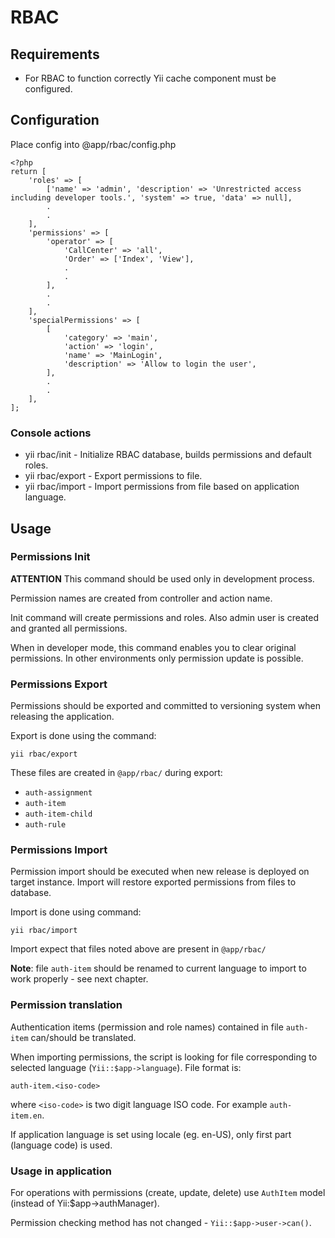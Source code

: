 # RBAC

## Requirements

* For RBAC to function correctly Yii cache component must be configured.

## Configuration

Place config into @app/rbac/config.php

```
<?php
return [
    'roles' => [
        ['name' => 'admin', 'description' => 'Unrestricted access including developer tools.', 'system' => true, 'data' => null],
        .
        .
    ],
    'permissions' => [
        'operator' => [
            'CallCenter' => 'all',
            'Order' => ['Index', 'View'],
            .
            .
        ],
        .
        .
    ],
    'specialPermissions' => [
        [
            'category' => 'main',
            'action' => 'login',
            'name' => 'MainLogin',
            'description' => 'Allow to login the user',
        ],
        .
        .
    ],
];
```

### Console actions

* yii rbac/init - Initialize RBAC database, builds permissions and default roles. 
* yii rbac/export - Export permissions to file.
* yii rbac/import - Import permissions from file based on application language.

## Usage

### Permissions Init

**ATTENTION** This command should be used only in development process. 

Permission names are created from controller and action name.

Init command will create permissions and roles.
Also admin user is created and granted all permissions.

When in developer mode, this command enables you to clear original permissions. 
In other environments only permission update is possible.

### Permissions Export

Permissions should be exported and committed to versioning system when releasing the application. 

Export is done using the command:
```
yii rbac/export
```

These files are created in `@app/rbac/` during export:
* `auth-assignment`
* `auth-item`
* `auth-item-child`
* `auth-rule`

### Permissions Import

Permission import should be executed when new release is deployed on target instance. 
Import will restore exported permissions from files to database.

Import is done using command:
```
yii rbac/import
```

Import expect that files noted above are present in `@app/rbac/`

**Note**: file `auth-item` should be renamed to current language to import to work properly - see next chapter. 

### Permission translation

Authentication items (permission and role names) contained in file `auth-item` can/should be translated.

When importing permissions, the script is looking for file corresponding to selected 
language (`Yii::$app->language`). File format is:
```
auth-item.<iso-code>
```
where `<iso-code>` is two digit language ISO code. For example `auth-item.en`. 

If application language is set using locale (eg. en-US), only first part (language code) is used.

### Usage in application

For operations with permissions (create, update, delete) use `AuthItem` model (instead of Yii:$app->authManager).

Permission checking method has not changed - `Yii::$app->user->can()`.
